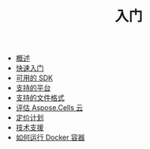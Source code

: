 ﻿---
title: 入门
second_title: How to Process Excel Files in 3 Steps Using Aspose.Cells Cloud WEB API
type: docs
url: /zh/getting-started/
description: Aspose.Cells 云支持 Excel 创建、转换、合并、拆分、保护、内部对象操作等
weight: 10
kwords: Excel, Office 云, REST API, 电子表格, PDF, CSV, Json, Markdown, 入门
---
- [概述](/cells/zh/overview/)
- [快速入门](/cells/zh/quickstart/)
- [可用的 SDK](/cells/zh/available-sdks/)
- [支持的平台](/cells/zh/supported-platforms/)
- [支持的文件格式](/cells/zh/supported-file-formats/)
- [评估 Aspose.Cells 云](/cells/zh/evaluate-aspose-cells/)
- [定价计划](/cells/zh/pricing-plan/)
- [技术支援](/cells/zh/technical-support/)
- [如何运行 Docker 容器](/cells/zh/how-to-run-docker-container/)
